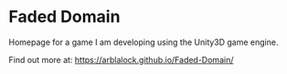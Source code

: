# Faded Domain

Homepage for a game I am developing using the Unity3D game engine. 

Find out more at: https://arblalock.github.io/Faded-Domain/
